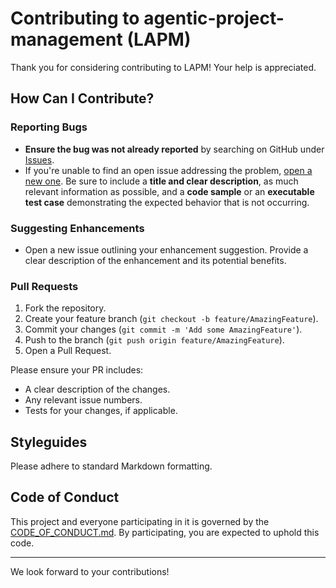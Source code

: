# Contributing to agentic-project-management (LAPM)
Thank you for considering contributing to LAPM! Your help is appreciated.

## How Can I Contribute?

### Reporting Bugs

- **Ensure the bug was not already reported** by searching on GitHub under [Issues](https://github.com/your-username/agentic-project-management/issues).
- If you're unable to find an open issue addressing the problem, [open a new one](https://github.com/your-username/agentic-project-management/issues/new). Be sure to include a **title and clear description**, as much relevant information as possible, and a **code sample** or an **executable test case** demonstrating the expected behavior that is not occurring.

### Suggesting Enhancements

- Open a new issue outlining your enhancement suggestion. Provide a clear description of the enhancement and its potential benefits.

### Pull Requests

1. Fork the repository.
2. Create your feature branch (`git checkout -b feature/AmazingFeature`).
3. Commit your changes (`git commit -m 'Add some AmazingFeature'`).
4. Push to the branch (`git push origin feature/AmazingFeature`).
5. Open a Pull Request.

Please ensure your PR includes:
- A clear description of the changes.
- Any relevant issue numbers.
- Tests for your changes, if applicable.

## Styleguides

Please adhere to standard Markdown formatting.

## Code of Conduct

This project and everyone participating in it is governed by the [CODE_OF_CONDUCT.md](CODE_OF_CONDUCT.md). By participating, you are expected to uphold this code.

---

We look forward to your contributions!
